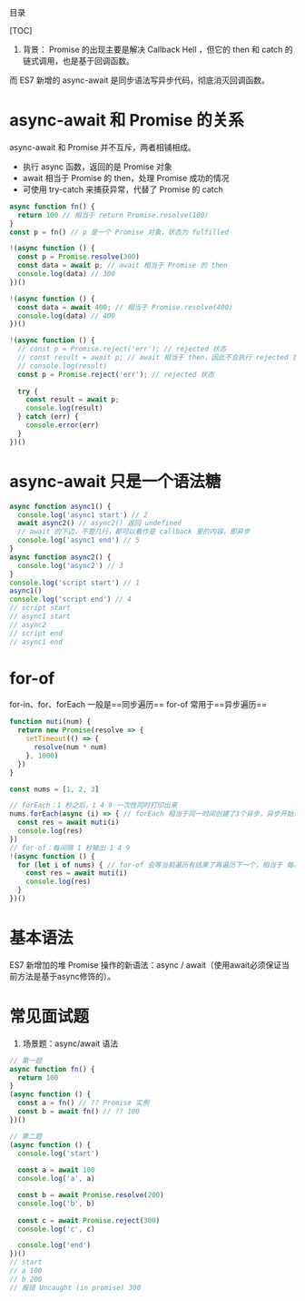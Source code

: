 目录

[TOC]

1. 背景：
Promise 的出现主要是解决 Callback Hell ，但它的 then 和 catch 的链式调用，也是基于回调函数。

而 ES7 新增的 async-await 是同步语法写异步代码，彻底消灭回调函数。

# async-await 和 Promise 的关系
async-await 和 Promise 并不互斥，两者相铺相成。
- 执行 async 函数，返回的是 Promise 对象
- await 相当于 Promise 的 then，处理 Promise 成功的情况
- 可使用 try-catch 来捕获异常，代替了 Promise 的 catch

```js
async function fn() {
  return 100 // 相当于 return Promise.resolve(100)
}
const p = fn() // p 是一个 Promise 对象，状态为 fulfilled
```

```js
!(async function () {
  const p = Promise.resolve(300)
  const data = await p; // await 相当于 Promise 的 then
  console.log(data) // 300
})()

!(async function () {
  const data = await 400; // 相当于 Promise.resolve(400)
  console.log(data) // 400
})()
```

```js
!(async function () {
  // const p = Promise.reject('err'); // rejected 状态
  // const result = await p; // await 相当于 then，因此不会执行 rejected 状态的 Promise，报错
  // console.log(result)
  const p = Promise.reject('err'); // rejected 状态
  
  try {
    const result = await p;
    console.log(result)
  } catch (err) {
    console.error(err)
  }
})()
```

# async-await 只是一个语法糖

```js
async function async1() {
  console.log('async1 start') // 2
  await async2() // async2() 返回 undefined
  // await 的下边，不管几行，都可以看作是 callback 里的内容，即异步
  console.log('async1 end') // 5
}
async function async2() {
  console.log('async2') // 3
}
console.log('script start') // 1
async1()
console.log('script end') // 4
// script start
// async1 start
// async2
// script end
// async1 end
```

# for-of
for-in、for、forEach 一般是==同步遍历==
for-of 常用于==异步遍历==
```js
function muti(num) {
  return new Promise(resolve => {
    setTimeout(() => {
      resolve(num * num)
    }, 1000)
  })
}

const nums = [1, 2, 3]

// forEach：1 秒之后，1 4 9 一次性同时打印出来
nums.forEach(async (i) => { // forEach 相当于同一时间创建了3个异步，异步开始计时的时间几乎相同，所以 3 个的结果同时出来
  const res = await muti(i)
  console.log(res)
})
// for-of：每间隔 1 秒输出 1 4 9
!(async function () {
  for (let i of nums) { // for-of 会等当前遍历有结果了再遍历下一个，相当于 每次遍历只创建了一个异步，所以 3 个时间是不同的
    const res = await muti(i)
    console.log(res)
  }
})()
```

# 基本语法

ES7 新增加的堆 Promise 操作的新语法：async / await（使用await必须保证当前方法是基于async修饰的）。 



# 常见面试题
1. 场景题：async/await 语法
```js
// 第一题
async function fn() {
  return 100
}
(async function () {
  const a = fn() // ?? Promise 实例
  const b = await fn() // ?? 100
})()
```

```js
// 第二题
(async function () {
  console.log('start')
  
  const a = await 100
  console.log('a', a)

  const b = await Promise.resolve(200)
  console.log('b', b)
  
  const c = await Promise.reject(300)
  console.log('c', c)

  console.log('end')
})()
// start
// a 100
// b 200
// 报错 Uncaught (in promise) 300
```